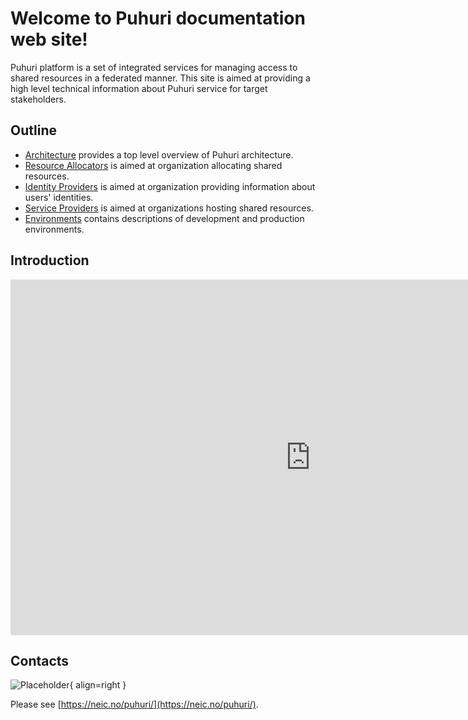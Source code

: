 # Welcome to Puhuri documentation web site!


Puhuri platform is a set of integrated services for managing access to shared resources in a federated manner.
This site is aimed at providing a high level technical information about Puhuri service for target stakeholders.

## Outline

- [Architecture](architecture.md) provides a top level overview of Puhuri architecture.
- [Resource Allocators](resource-allocators-overview.md) is aimed at organization allocating shared resources.
- [Identity Providers](idp_integration/index.md) is aimed at organization providing information about users' identities.
- [Service Providers](service-providers.md) is aimed at organizations hosting shared resources.
- [Environments](environments.md) contains descriptions of development and production environments.


## Introduction

<iframe src="https://docs.google.com/presentation/d/e/2PACX-1vSm0gNavR8AIqfe_FQwDCWFXwGReX8NeIMbN-RFQo2IV1QPeq5oG-2ESb3S2Sq5ipyDoMwg7RALB3Q9/embed?start=false&loop=false&delayms=3000" frameborder="0" width="960" height="569" allowfullscreen="true" mozallowfullscreen="true" webkitallowfullscreen="true"></iframe>

## Contacts

![Placeholder](assets/logo.png){ align=right }

Please see [https://neic.no/puhuri/](https://neic.no/puhuri/).

